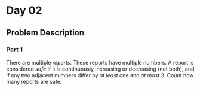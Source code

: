 # Day 02
## Problem Description
### Part 1
There are multiple *reports*. These reports have multiple numbers. A report is considered *safe* if it is continuously increasing or decreasing (not both), and if any two adjacent numbers differ by *at least* one and *at most* 3. Count how many reports are safe.